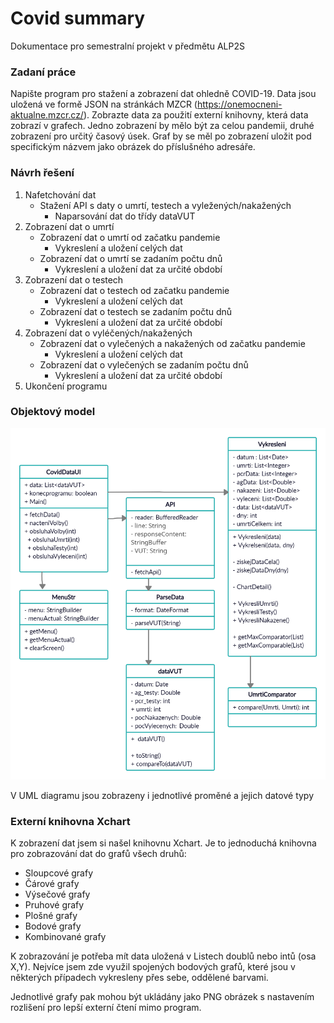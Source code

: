 # Covid summary

Dokumentace pro semestralní projekt v předmětu ALP2S
### Zadaní práce
Napište program pro stažení a zobrazení dat ohledně COVID-19. Data jsou uložená ve formě JSON na stránkách MZCR (https://onemocneni-aktualne.mzcr.cz/). Zobrazte data za použití externí knihovny, která data zobrazí v grafech. Jedno zobrazení by mělo být za celou pandemii, druhé zobrazení pro určitý časový úsek. Graf by se měl po zobrazení uložit pod specifickým názvem jako obrázek do příslušného adresáře.
### Návrh řešení 

1. Nafetchování dat
    * Stažení API s daty o umrtí, testech a vyležených/nakažených
        * Naparsování dat do třídy dataVUT
3. Zobrazení dat o umrtí
    * Zobrazení dat o umrtí od začatku pandemie
        * Vykreslení a uložení celých dat
    * Zobrazení dat o umrtí se zadaním počtu dnů 
        * Vykreslení a uložení dat za určité období 
4. Zobrazení dat o testech
    * Zobrazení dat o testech od začatku pandemie
        * Vykreslení a uložení celých dat 
    * Zobrazení dat o testech se zadaním počtu dnů
        * Vykreslení a uložení dat za určité období 
5. Zobrazení dat o vyléčených/nakažených
    * Zobrazení dat o vylečených a nakažených od začatku pandemie
        * Vykreslení a uložení celých dat 
    * Zobrazení dat o vylečených se zadaním počtu dnů
        * Vykreslení a uložení dat za určité období 
6. Ukončení programu

### Objektový model

![UML Diagram](https://github.com/jenicekhartigu/ALG2021LS_PROJ/blob/main/umldiagram.png)

V UML diagramu jsou zobrazeny i jednotlivé proměné a jejich datové typy

### Externí knihovna Xchart

K zobrazení dat jsem si našel knihovnu Xchart. Je to jednoduchá knihovna pro zobrazování dat do grafů všech druhů:
* Sloupcové grafy
* Čárové grafy
* Výsečové grafy 
* Pruhové grafy
* Plošné grafy
* Bodové grafy
* Kombinované grafy

K zobrazování je potřeba mít data uložená v Listech doublů nebo intů (osa X,Y). 
Nejvíce jsem zde využil spojených bodových grafů, které jsou v některých případech vykresleny přes sebe, oddělené barvami.

Jednotlivé grafy pak mohou být ukládány jako PNG obrázek s nastavením rozlišení pro lepší externí čtení mimo program.



